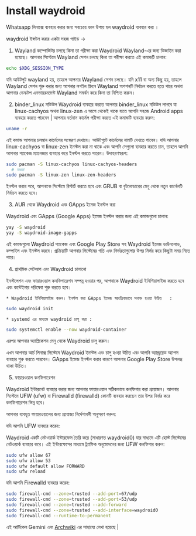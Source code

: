 # Install waydroid
Whatsapp লিনাক্সে ব্যবহার করার জন্য সবচেয়ে ভাল উপায় হল waydroid ব্যবহার করা ।

waydroid ইন্সটল করার একটা সহজ গাইড ->

1. Wayland কম্পোজিটর চলছে কিনা তা পরীক্ষা করা
Waydroid Wayland-এর জন্য ডিজাইন করা হয়েছে। আপনার সিস্টেমে Wayland সেশন চলছে কিনা তা পরীক্ষা করতে এই কমান্ডটি চালান:
```bash
echo $XDG_SESSION_TYPE
```

যদি আউটপুট wayland হয়, তাহলে আপনার Wayland সেশন চলছে। যদি x11 বা অন্য কিছু হয়, তাহলে Wayland সেশন শুরু করার জন্য আপনার লগইন স্ক্রিনে Wayland অপশনটি নির্বাচন করতে হতে পারে অথবা আপনার ডেস্কটপ এনভায়রনমেন্ট Wayland সমর্থন করে কিনা তা নিশ্চিত করুন।

2. binder_linux মডিউল
Waydroid ব্যবহার করতে আপনার binder_linux মডিউল লাগবে যা linux-cachyos অথবা linux-zen এ আগে থেকেই থাকে যাতে আপনি সহজে Android apps ব্যবহার করতে পারবেন | আপনার বর্তমান কার্নেল পরীক্ষা করতে এই কমান্ডটি ব্যবহার করুন:
```bash
uname -r
```
এই কমান্ড আপনার চলমান কার্নেলের সংস্করণ দেখাবে। আউটপুটে কার্নেলের নামটি দেখতে পাবেন। যদি আপনার linux-cachyos বা linux-zen ইনস্টল করা না থাকে এবং আপনি সেগুলো ব্যবহার করতে চান, তাহলে আপনি আপনার প্যাকেজ ম্যানেজার ব্যবহার করে ইনস্টল করতে পারেন। উদাহরণস্বরূপ:
```bash
sudo pacman -S linux-cachyos linux-cachyos-headers
  # অথবা
sudo pacman -S linux-zen linux-zen-headers
```
ইনস্টল করার পরে, আপনাকে সিস্টেমে রিস্টার্ট করতে হবে এবং GRUB বা বুটলোডারের মেনু থেকে নতুন কার্নেলটি নির্বাচন করতে হবে।

3. AUR থেকে Waydroid এবং GApps ইমেজ ইনস্টল করা

Waydroid এবং GApps (Google Apps) ইমেজ ইনস্টল করার জন্য এই কমান্ডগুলো চালান:
```bash
yay -S waydroid
yay -S waydroid-image-gapps
```
এই কমান্ডগুলো Waydroid প্যাকেজ এবং Google Play Store সহ Waydroid ইমেজ ডাউনলোড, কম্পাইল এবং ইনস্টল করবে। প্রক্রিয়াটি আপনার সিস্টেমের গতি এবং নির্ভরতাগুলোর উপর নির্ভর করে কিছুটা সময় নিতে পারে।

4. প্রাথমিক সেটআপ এবং Waydroid চালানো

ইনস্টলেশন এবং ফায়ারওয়াল কনফিগারেশন সম্পন্ন হওয়ার পর, আপনাকে Waydroid ইনিশিয়ালাইজ করতে হবে এবং কন্টেইনার পরিষেবা শুরু করতে হবে।

	* Waydroid ইনিশিয়ালাইজ করুন। ইনস্টল করা GApps ইমেজ স্বয়ংক্রিয়ভাবে সনাক্ত হওয়া উচিত	:
```bash
sudo waydroid init
```
	* systemd এর মাধ্যমে waydroid চালু করা :
```bash
sudo systemctl enable --now waydroid-container
```
এরপর আপনার অ্যাপ্লিকেশন মেনু থেকে Waydroid চালু করুন।

এখন আপনার আর্চ লিনাক্স সিস্টেমে Waydroid ইনস্টল এবং চালু হওয়া উচিত এবং আপনি অ্যান্ড্রয়েড অ্যাপস ব্যবহার শুরু করতে পারবেন। GApps ইমেজ ইনস্টল করার কারণে আপনার Google Play Store উপলব্ধ থাকা উচিত।

5. ফায়ারওয়াল কনফিগারেশন

Waydroid ইন্টারনেট ব্যবহার করার জন্য আপনার ফায়ারওয়াল সঠিকভাবে কনফিগার করা প্রয়োজন। আপনার সিস্টেমে UFW (ufw) বা Firewalld (firewalld) কোনটি ব্যবহার করছেন তার উপর নির্ভর করে কনফিগারেশন ভিন্ন হবে।

আপনার ব্যবহৃত ফায়ারওয়ালের জন্য প্রযোজ্য নির্দেশাবলী অনুসরণ করুন:

যদি আপনি UFW ব্যবহার করেন:

Waydroid একটি নেটওয়ার্ক ইন্টারফেস তৈরি করে (সাধারণত waydroid0) যার মাধ্যমে এটি হোস্ট সিস্টেমের নেটওয়ার্ক ব্যবহার করে। এই ইন্টারফেসের মাধ্যমে ট্র্যাফিক অনুমোদনের জন্য UFW কনফিগার করুন:
```bash
sudo ufw allow 67
sudo ufw allow 53
sudo ufw default allow FORWARD
sudo ufw reload
```

যদি আপনি Firewalld ব্যবহার করেন:

```bash
sudo firewall-cmd --zone=trusted --add-port=67/udp
sudo firewall-cmd --zone=trusted --add-port=53/udp
sudo firewall-cmd --zone=trusted --add-forward
sudo firewall-cmd --zone=trusted --add-interface=waydroid0
sudo firewall-cmd --runtime-to-permanent
```
এই আর্টিকেল Gemini এবং [Archwiki](https://wiki.archlinux.org/title/Waydroid) এর সাহায্যে লেখা হয়েছে |
